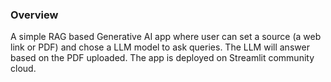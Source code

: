 ### Overview

A simple RAG based Generative AI app where user can set a source (a web link or PDF) and chose a LLM model to ask queries. The LLM will answer based on the PDF uploaded. The app is deployed on Streamlit community cloud.
